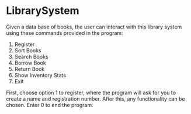 # LibrarySystem
Given a data base of books, the user can interact with this library system using these commands provided in the program: 

1. Register
2. Sort Books
3. Search Books
4. Borrow Book
5. Return Book
6. Show Inventory Stats
0. Exit

First, choose option 1 to register, where the program will ask for you to create a name and registration number. After this, any functionality can be chosen. Enter 0 to end the program. 
